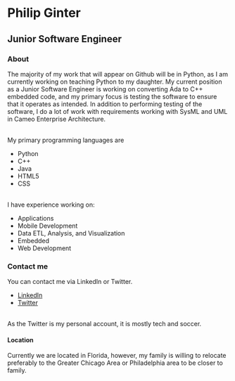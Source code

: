 # Philip Ginter
## Junior Software Engineer
### About
<p>
The majority of my work that will appear on Github will be in Python, as I am currently working on teaching Python to my daughter. My current position as a Junior Software Engineer is working on converting Ada to C++ embedded code, and my primary focus is testing the software to ensure that it operates as intended. In addition to performing testing of the software, I do a lot of work with requirements working with SysML and UML in Cameo Enterprise Architecture.</p>
<br>
My primary programming languages are
<ul>
    <li>Python</li>
    <li>C++</li>
    <li>Java</li>
    <li>HTML5</li>
    <li>CSS</li>
</ul> 
<br>
I have experience working on: 
<ul>
    <li>Applications</li>
    <li>Mobile Development</li>
    <li>Data ETL, Analysis, and Visualization</li>
    <li>Embedded</li>
    <li>Web Development</li>
</ul>
</p>

### Contact me
<p>
You can contact me via LinkedIn or Twitter. <br>
<ul>
    <li><a href="https://www.linkedin.com/in/philip-ginter-60683875/">LinkedIn</a></li>
    <li><a href="https://twitter.com/PGinte">Twitter</a></li>
</ul>
<br>
As the Twitter is my personal account, it is mostly tech and soccer.
</p>

#### Location
<p>
Currently we are located in Florida, however, my family is willing to relocate preferably to the Greater Chicago Area or Philadelphia area to be closer to family.
</p>
